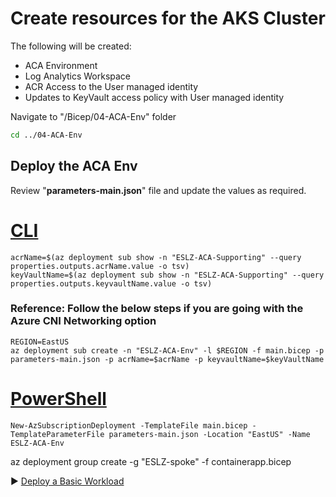 # Create resources for the AKS Cluster

The following will be created:

* ACA Environment 
* Log Analytics Workspace
* ACR Access to the User managed identity
* Updates to KeyVault access policy with User managed identity

Navigate to "/Bicep/04-ACA-Env" folder

```bash
cd ../04-ACA-Env
```


## Deploy the ACA Env
Review "**parameters-main.json**" file and update the values as required. 
        

# [CLI](#tab/CLI)

```azurecli
acrName=$(az deployment sub show -n "ESLZ-ACA-Supporting" --query properties.outputs.acrName.value -o tsv)
keyVaultName=$(az deployment sub show -n "ESLZ-ACA-Supporting" --query properties.outputs.keyvaultName.value -o tsv)
```

### Reference: Follow the below steps if you are going with the Azure CNI Networking option

```
REGION=EastUS
az deployment sub create -n "ESLZ-ACA-Env" -l $REGION -f main.bicep -p parameters-main.json -p acrName=$acrName -p keyvaultName=$keyVaultName 
```


# [PowerShell](#tab/PowerShell)

```azurepowershell
New-AzSubscriptionDeployment -TemplateFile main.bicep -TemplateParameterFile parameters-main.json -Location "EastUS" -Name ESLZ-ACA-Env
```

 az deployment group create -g "ESLZ-spoke"   -f containerapp.bicep

:arrow_forward: [Deploy a Basic Workload](./07-workload.md)